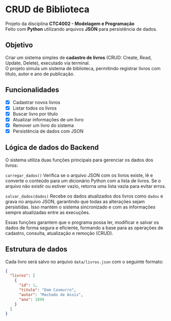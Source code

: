 # CRUD de Biblioteca

Projeto da disciplina **CTC4002 - Modelagem e Programação**  
Feito com **Python** utilizando arquivos **JSON** para persistência de dados.


## Objetivo

Criar um sistema simples de **cadastro de livros** (CRUD: Create, Read, Update, Delete), executado via terminal.  
O projeto simula um sistema de biblioteca, permitindo registrar livros com título, autor e ano de publicação.

## Funcionalidades

- [x] Cadastrar novos livros
- [x] Listar todos os livros
- [x] Buscar livro por título
- [x] Atualizar informações de um livro
- [x] Remover um livro do sistema
- [x] Persistência de dados com JSON

## Lógica de dados do Backend
O sistema utiliza duas funções principais para gerenciar os dados dos livros:

`carregar_dados()`
Verifica se o arquivo JSON com os livros existe, lê e converte o conteúdo para um dicionário Python com a lista de livros. Se o arquivo não existir ou estiver vazio, retorna uma lista vazia para evitar erros.

`salvar_dados(dados)`
Recebe os dados atualizados dos livros como `dados` e grava no arquivo JSON, garantindo que todas as alterações sejam persistidas. Isso mantém o sistema sincronizado e com as informações sempre atualizadas entre as execuções.

Essas funções garantem que o programa possa ler, modificar e salvar os dados de forma segura e eficiente, formando a base para as operações de cadastro, consulta, atualização e remoção (CRUD).


## Estrutura de dados

Cada livro será salvo no arquivo `data/livros.json` com o seguinte formato:

```json
{
  "livros": [
    {
      "id": 1,
      "titulo": "Dom Casmurro",
      "autor": "Machado de Assis",
      "ano": 1899
    }
  ]
}
